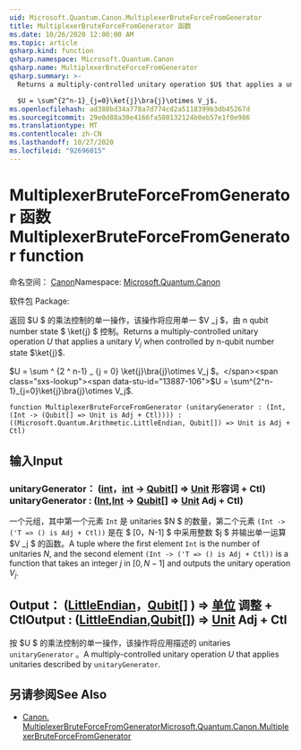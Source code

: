 ```yaml
---
uid: Microsoft.Quantum.Canon.MultiplexerBruteForceFromGenerator
title: MultiplexerBruteForceFromGenerator 函数
ms.date: 10/26/2020 12:00:00 AM
ms.topic: article
qsharp.kind: function
qsharp.namespace: Microsoft.Quantum.Canon
qsharp.name: MultiplexerBruteForceFromGenerator
qsharp.summary: >-
  Returns a multiply-controlled unitary operation $U$ that applies a unitary $V_j$ when controlled by n-qubit number state $\ket{j}$.

  $U = \sum^{2^n-1}_{j=0}\ket{j}\bra{j}\otimes V_j$.
ms.openlocfilehash: ad388bd34a778a7d774cd2a5118399b3db45267d
ms.sourcegitcommit: 29e0d88a30e4166fa580132124b0eb57e1f0e986
ms.translationtype: MT
ms.contentlocale: zh-CN
ms.lasthandoff: 10/27/2020
ms.locfileid: "92696015"
---
```

# <a name="multiplexerbruteforcefromgenerator-function"></a><span data-ttu-id="13887-102">MultiplexerBruteForceFromGenerator 函数</span><span class="sxs-lookup"><span data-stu-id="13887-102">MultiplexerBruteForceFromGenerator function</span></span>

<span data-ttu-id="13887-103">命名空间： [Canon](xref:Microsoft.Quantum.Canon)</span><span class="sxs-lookup"><span data-stu-id="13887-103">Namespace: [Microsoft.Quantum.Canon](xref:Microsoft.Quantum.Canon)</span></span>

<span data-ttu-id="13887-104">软件包 [](https://nuget.org/packages/)</span><span class="sxs-lookup"><span data-stu-id="13887-104">Package: [](https://nuget.org/packages/)</span></span>


<span data-ttu-id="13887-105">返回 $U $ 的乘法控制的单一操作，该操作将应用单一 $V _j $，由 n qubit number state $ \ket{j} $ 控制。</span><span class="sxs-lookup"><span data-stu-id="13887-105">Returns a multiply-controlled unitary operation $U$ that applies a unitary $V_j$ when controlled by n-qubit number state $\ket{j}$.</span></span>

<span data-ttu-id="13887-106">$U = \sum ^ {2 ^ n-1} _ {j = 0} \ket{j}\bra{j}\otimes V_j $。</span><span class="sxs-lookup"><span data-stu-id="13887-106">$U = \sum^{2^n-1}_{j=0}\ket{j}\bra{j}\otimes V_j$.</span></span>

```qsharp
function MultiplexerBruteForceFromGenerator (unitaryGenerator : (Int, (Int -> (Qubit[] => Unit is Adj + Ctl)))) : ((Microsoft.Quantum.Arithmetic.LittleEndian, Qubit[]) => Unit is Adj + Ctl)
```


## <a name="input"></a><span data-ttu-id="13887-107">输入</span><span class="sxs-lookup"><span data-stu-id="13887-107">Input</span></span>

### <a name="unitarygenerator--intint---qubit--unit-adj--ctl"></a><span data-ttu-id="13887-108">unitaryGenerator： ([int](xref:microsoft.quantum.lang-ref.int)，[int](xref:microsoft.quantum.lang-ref.int) -> [Qubit](xref:microsoft.quantum.lang-ref.qubit)[] => [Unit](xref:microsoft.quantum.lang-ref.unit) 形容词 + Ctl) </span><span class="sxs-lookup"><span data-stu-id="13887-108">unitaryGenerator : ([Int](xref:microsoft.quantum.lang-ref.int),[Int](xref:microsoft.quantum.lang-ref.int) -> [Qubit](xref:microsoft.quantum.lang-ref.qubit)[] => [Unit](xref:microsoft.quantum.lang-ref.unit) Adj + Ctl)</span></span>

<span data-ttu-id="13887-109">一个元组，其中第一个元素 `Int` 是 unitaries $N $ 的数量，第二个元素 `(Int -> ('T => () is Adj + Ctl))` 是在 $ [0，N-1] $ 中采用整数 $j $ 并输出单一运算 $V _j $ 的函数。</span><span class="sxs-lookup"><span data-stu-id="13887-109">A tuple where the first element `Int` is the number of unitaries $N$, and the second element `(Int -> ('T => () is Adj + Ctl))` is a function that takes an integer $j$ in $[0,N-1]$ and outputs the unitary operation $V_j$.</span></span>



## <a name="output--littleendianqubit--unit-adj--ctl"></a><span data-ttu-id="13887-110">Output： ([LittleEndian](xref:Microsoft.Quantum.Arithmetic.LittleEndian)，[Qubit](xref:microsoft.quantum.lang-ref.qubit)[] ) => [单位](xref:microsoft.quantum.lang-ref.unit) 调整 + Ctl</span><span class="sxs-lookup"><span data-stu-id="13887-110">Output : ([LittleEndian](xref:Microsoft.Quantum.Arithmetic.LittleEndian),[Qubit](xref:microsoft.quantum.lang-ref.qubit)[]) => [Unit](xref:microsoft.quantum.lang-ref.unit) Adj + Ctl</span></span>

<span data-ttu-id="13887-111">按 $U $ 的乘法控制的单一操作，该操作将应用描述的 unitaries `unitaryGenerator` 。</span><span class="sxs-lookup"><span data-stu-id="13887-111">A multiply-controlled unitary operation $U$ that applies unitaries described by `unitaryGenerator`.</span></span>

## <a name="see-also"></a><span data-ttu-id="13887-112">另请参阅</span><span class="sxs-lookup"><span data-stu-id="13887-112">See Also</span></span>

- [<span data-ttu-id="13887-113">Canon. MultiplexerBruteForceFromGenerator</span><span class="sxs-lookup"><span data-stu-id="13887-113">Microsoft.Quantum.Canon.MultiplexerBruteForceFromGenerator</span></span>](xref:Microsoft.Quantum.Canon.MultiplexerBruteForceFromGenerator)